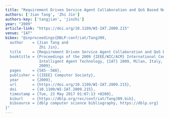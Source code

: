```yaml
---
title: "Requirement Driven Service Agent Collaboration and QoS Based Negotiation"
authors: ['Jian Tang', 'Zhi Jin']
authors-key: ['tangjian', 'jinzhi']
year: "2009"
article-link: "https://doi.org/10.1109/WI-IAT.2009.215"
venue: "IAT"
bibex: "@inproceedings{DBLP:conf/iat/TangJ09,
  author    = {Jian Tang and
               Zhi Jin},
  title     = {Requirement Driven Service Agent Collaboration and QoS Based Negotiation},
  booktitle = {Proceedings of the 2009 {IEEE/WIC/ACM} International Conference on
               Intelligent Agent Technology, {IAT} 2009, Milan, Italy, 15-18 September
               2009},
  pages     = {585--588},
  publisher = {{IEEE} Computer Society},
  year      = {2009},
  url       = {https://doi.org/10.1109/WI-IAT.2009.215},
  doi       = {10.1109/WI-IAT.2009.215},
  timestamp = {Tue, 23 May 2017 01:07:13 +0200},
  biburl    = {https://dblp.org/rec/conf/iat/TangJ09.bib},
  bibsource = {dblp computer science bibliography, https://dblp.org}
}"
---
```

